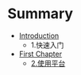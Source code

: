 # Summary

* [Introduction](README.md)
   * 1.快速入门
* [First Chapter](chapter1.md)
   * [2.使用平台](2shi_yong_ping_tai.md)

